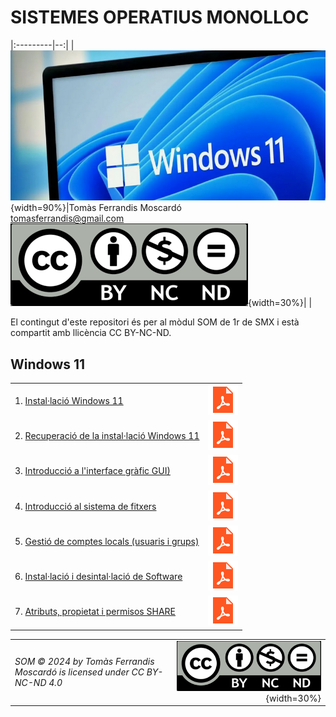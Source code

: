 # SISTEMES OPERATIUS MONOLLOC

|:---------|--:|
|![](recursos/windows11.png){width=90%}|Tomàs Ferrandis Moscardó<br>tomasferrandis@gmail.com <br> ![](recursos/CC_BY-NC-ND.png){width=30%}| |

El contingut d'este repositori és per al mòdul SOM de 1r de SMX i està compartit amb llicència CC BY-NC-ND.


## Windows 11
|||
|:------|---:|
1. [Instal·lació Windows 11](manteniment/instalar.md)|[![](recursos/iconopdf.png)](manteniment/instalar.pdf)
2. [Recuperació de la instal·lació Windows 11](manteniment/recuperar.md)|  [![](recursos/iconopdf.png)](manteniment/recuperar.pdf)
3. [Introducció a l'interface gràfic GUI)](interfaces/interfaces.md)|[![](recursos/iconopdf.png)](interfaces/interfaces.pdf)
4. [Introducció al sistema de fitxers](sf/fitxers.md)|[![](recursos/iconopdf.png)](sf/fitxers.pdf)
5. [Gestió de comptes locals (usuaris i grups)](gestions/comptesLocals.md)|[![](recursos/iconopdf.png)](gestions/comptesLocals.pdf)
6. [Instal·lació i desintal·lació de Software](software/software.md)|[![](recursos/iconopdf.png)](software/software.pdf)
7. [Atributs, propietat i permisos SHARE](gestions/permisos.md)|[![](recursos/iconopdf.png)](gestions/permisos.pdf)



|||
|:------|--:|
|*SOM © 2024 by Tomàs Ferrandis Moscardó is licensed under CC BY-NC-ND 4.0*|![](recursos/CC_BY-NC-ND.png){width=30%}|
